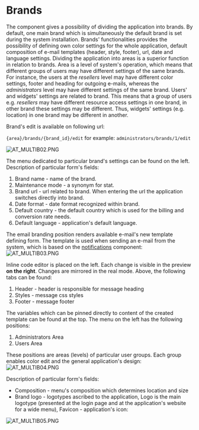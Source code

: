 # Brands  

The component gives a possibility of dividing the application into brands. By default, one main brand which is simultaneously the default brand is set during the system installation. Brands' functionalities provides the possibility of defining own color settings for the whole application, default composition of e-mail templates (header, style, footer), url, date and language settings. Dividing the application into areas is a superior function in relation to brands. Area is a level of system's operation, which means that different groups of users may have different settings of the same brands. For instance, the users at the *resellers* level may have different color settings, footer and heading for outgoing e-mails, whereas the *administrators* level may have different settings of the same brand. Users' and widgets' settings are related to brand. This means that a group of users e.g. *resellers* may have different resource access settings in one brand, in other brand these settings may be different. Thus, widgets' settings (e.g. location) in one brand may be different in another.
  
Brand's edit is available on following url:

`{area}/brands/{brand_id}/edit`
for example:
`administrators/brands/1/edit`

![AT_MULTIB02.PNG](../img/docs/core_modules/multibrand/AT_MULTIB02.PNG)
   
The menu dedicated to particular brand's settings can be found on the left. Description of particular form's fields:
1. Brand name - name of the brand.
2. Maintenance mode - a synonym for stat.
3. Brand url - url related to brand. When entering the url the application switches directly into brand.
4. Date format - date format recognized within brand.
5. Default country - the default country which is used for the billing and conversion rate needs.
6. Default language - application's default language.

The email branding position renders available e-mail's new template defining form. The template is used when sending an e-mail from the system, which is based on the [notifications](notifications.md) component:
![AT_MULTIB03.PNG](../img/docs/core_modules/multibrand/AT_MULTIB03.PNG)
  
Inline code editor is placed on the left. Each change is visible in the preview **on the right**. Changes are mirrored in the real mode. Above, the following tabs can be found:
1. Header - header is responsible for message heading
2. Styles - message css styles
3. Footer - message footer

The variables which can be pinned directly to content of the created template can be found at the top. The menu on the left has the following positions:
1. Administrators Area
2. Users Area

These positions are areas (levels) of particular user groups. Each group enables color edit and the general application's design:
![AT_MULTIB04.PNG](../img/docs/core_modules/multibrand/AT_MULTIB04.PNG)
  
Description of particular form's fields:

* Composition - menu's composition which determines location and size
* Brand logo - logotypes ascribed to the application, Logo is the main logotype (presented at the login page and at the application's website for a wide menu), Favicon - application's icon:

![AT_MULTIB05.PNG](../img/docs/core_modules/multibrand/AT_MULTIB05.PNG)

  
